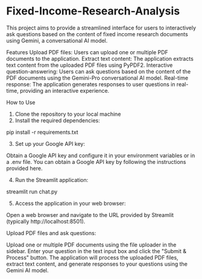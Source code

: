 # Fixed-Income-Research-Analysis

This project aims to provide a streamlined interface for users to interactively ask questions based on the content of fixed income research documents using Gemini, a conversational AI model.

Features
Upload PDF files: Users can upload one or multiple PDF documents to the application.
Extract text content: The application extracts text content from the uploaded PDF files using PyPDF2.
Interactive question-answering: Users can ask questions based on the content of the PDF documents using the Gemini-Pro conversational AI model.
Real-time response: The application generates responses to user questions in real-time, providing an interactive experience.

How to Use

1. Clone the repository to your local machine
2. Install the required dependencies:

pip install -r requirements.txt

3. Set up your Google API key:

Obtain a Google API key and configure it in your environment variables or in a .env file.
You can obtain a Google API key by following the instructions provided here.

4. Run the Streamlit application:

streamlit run chat.py

5. Access the application in your web browser:

Open a web browser and navigate to the URL provided by Streamlit (typically http://localhost:8501).

Upload PDF files and ask questions:

Upload one or multiple PDF documents using the file uploader in the sidebar.
Enter your question in the text input box and click the "Submit & Process" button.
The application will process the uploaded PDF files, extract text content, and generate responses to your questions using the Gemini AI model.
